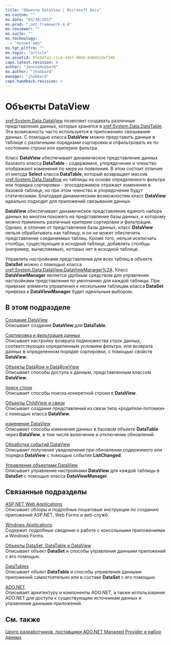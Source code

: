 ```yaml
---
title: "Объекты DataView | Microsoft Docs"
ms.custom: ""
ms.date: "03/30/2017"
ms.prod: ".net-framework-4.6"
ms.reviewer: ""
ms.suite: ""
ms.technology: 
  - "dotnet-ado"
ms.tgt_pltfrm: ""
ms.topic: "article"
ms.assetid: 0fe5dfa2-c1cd-435f-90b6-b4dd2e3ef34b
caps.latest.revision: 4
author: "JennieHubbard"
ms.author: "jhubbard"
manager: "jhubbard"
caps.handback.revision: 4
---
```

# Объекты DataView
<xref:System.Data.DataView> позволяет создавать различные представления данных, которые хранятся в <xref:System.Data.DataTable>. Эта возможность часто используется в приложениях связывания данных.  С помощью класса **DataView** можно представить данные в таблице с различными порядками сортировки и отфильтровать их по состоянию строки или критерию фильтра.  
  
 Класс **DataView** обеспечивает динамическое представление данных базового класса **DataTable** \- содержимое, упорядочение и членство отображают изменения по мере их появления.  В этом состоит отличие от метода **Select** класса **DataTable**, который возвращает массив <xref:System.Data.DataRow> из таблицы на основе определенного фильтра или порядка сортировки \- этосодержимое отражает изменения в базовой таблице, но при этом членство и упорядочение будут статическими.  Благодаря динамическим возможностям класс **DataView** идеально подходит для приложений связывания данных.  
  
 **DataView** обеспечивает динамическое представление единого набора данных во многом похожего на представление базы данных, к которому можно применить различные критерии сортировки и фильтрации.  Однако, в отличие от представления базы данных, класс **DataView** нельзя обрабатывать как таблицу, и он не может обеспечить представление соединяемых таблиц.  Кроме того, нельзя исключать столбцы, существующие в исходной таблице, добавлять столбцы \(например, вычисляемые\), которых нет в исходной таблице.  
  
 Управлять настройками представления для всех таблиц в объекте **DataSet** можно с помощью класса <xref:System.Data.DataView.DataViewManager%2A>.  Класс **DataViewManager** является удобным средством для управления настройками представления по умолчанию для каждой таблицы.  При привязке элемента управления к нескольким таблицам класса **DataSet** привязка к **DataViewManager** будет идеальным выбором.  
  
## В этом подразделе  
 [Создание DataView](../../../../../docs/framework/data/adonet/dataset-datatable-dataview/creating-a-dataview.md)  
 Описывает создание **DataView** для **DataTable**.  
  
 [Сортировка и фильтрация данных](../../../../../docs/framework/data/adonet/dataset-datatable-dataview/sorting-and-filtering-data.md)  
 Описывает настройку возврата подмножества строк данных, соответствующих определенным условиям фильтра, или возврата данных в определенном порядке сортировки, с помощью свойств **DataView**.  
  
 [Объекты DataRow и DataRowView ](../../../../../docs/framework/data/adonet/dataset-datatable-dataview/datarows-and-datarowviews.md)  
 Описывает способы доступа к данным, представленным классом **DataView**.  
  
 [поиск строк](../../../../../docs/framework/data/adonet/dataset-datatable-dataview/finding-rows.md)  
 Описывает способы поиска конкретной строки в **DataView**.  
  
 [Объекты ChildView и связи](../../../../../docs/framework/data/adonet/dataset-datatable-dataview/childviews-and-relations.md)  
 Описывает создание представлений из связи типа «родители\-потомки» с помощью класса **DataView**.  
  
 [изменение DataView](../../../../../docs/framework/data/adonet/dataset-datatable-dataview/modifying-dataviews.md)  
 Описывает способы изменения данных в базовом объекте **DataTable** через **DataView**, в том числе включение и отключение обновлений.  
  
 [Обработка событий DataView](../../../../../docs/framework/data/adonet/dataset-datatable-dataview/handling-dataview-events.md)  
 Описывает получение уведомления при обновлении содержимого или порядка **DataView** с помощью события **ListChanged**.  
  
 [Управление объектами DataView](../../../../../docs/framework/data/adonet/dataset-datatable-dataview/managing-dataviews.md)  
 Описывает управление настройками **DataView** для каждой таблицы в **DataSet** с помощью класса **DataViewManager**.  
  
## Связанные подразделы  
 [ASP.NET Web Applications](http://msdn.microsoft.com/ru-ru/a812d7b7-049e-4234-a4c2-6acf690301f6)  
 Описывает обзоры и подробные пошаговые инструкции по созданию приложений ASP.NET, Web Forms и веб\-служб.  
  
 [Windows Applications](http://msdn.microsoft.com/ru-ru/a6bb2180-09b1-4738-b9fd-7fb05fc92f23)  
 Содержит подробные сведения о работе с консольными приложениями и Windows Forms.  
  
 [Объекты DataSet, DataTable и DataView](../../../../../docs/framework/data/adonet/dataset-datatable-dataview/index.md)  
 Описывает объект **DataSet** и способы управления данными приложений с его помощью.  
  
 [DataTables](../../../../../docs/framework/data/adonet/dataset-datatable-dataview/datatables.md)  
 Описывает объект **DataTable** и способы управления данными приложений самостоятельно или в составе **DataSet** с его помощью.  
  
 [ADO.NET](../../../../../docs/framework/data/adonet/index.md)  
 Описывает архитектуру и компоненты ADO.NET, а также использование ADO.NET для доступа к существующим источникам данных и управления данными приложений.  
  
## См. также  
 [Центр разработчиков, поставщики ADO.NET Managed Provider и набор данных](http://go.microsoft.com/fwlink/?LinkId=217917)